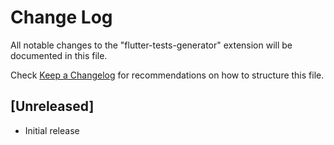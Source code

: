 # Change Log

All notable changes to the "flutter-tests-generator" extension will be documented in this file.

Check [Keep a Changelog](http://keepachangelog.com/) for recommendations on how to structure this file.

## [Unreleased]

- Initial release